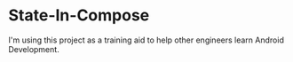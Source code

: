 # State-In-Compose
 
I'm using this project as a training aid to help other engineers learn Android Development.
